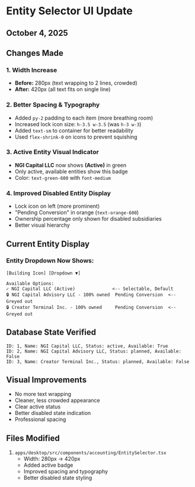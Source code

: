 # Entity Selector UI Update
## October 4, 2025

## Changes Made

### 1. Width Increase
- **Before:** 280px (text wrapping to 2 lines, crowded)
- **After:** 420px (all text fits on single line)

### 2. Better Spacing & Typography
- Added `py-2` padding to each item (more breathing room)
- Increased lock icon size: `h-3.5 w-3.5` (was `h-3 w-3`)
- Added `text-sm` to container for better readability
- Used `flex-shrink-0` on icons to prevent squishing

### 3. Active Entity Visual Indicator
- **NGI Capital LLC** now shows **(Active)** in green
- Only active, available entities show this badge
- Color: `text-green-600` with `font-medium`

### 4. Improved Disabled Entity Display
- Lock icon on left (more prominent)
- "Pending Conversion" in orange (`text-orange-600`)
- Ownership percentage only shown for disabled subsidiaries
- Better visual hierarchy

## Current Entity Display

### Entity Dropdown Now Shows:

```
[Building Icon] [Dropdown ▼]

Available Options:
✓ NGI Capital LLC (Active)              <-- Selectable, Default
🔒 NGI Capital Advisory LLC - 100% owned  Pending Conversion  <-- Greyed out
🔒 Creator Terminal Inc. - 100% owned     Pending Conversion  <-- Greyed out
```

## Database State Verified

```
ID: 1, Name: NGI Capital LLC, Status: active, Available: True
ID: 2, Name: NGI Capital Advisory LLC, Status: planned, Available: False
ID: 3, Name: Creator Terminal Inc., Status: planned, Available: False
```

## Visual Improvements

- No more text wrapping
- Cleaner, less crowded appearance
- Clear active status
- Better disabled state indication
- Professional spacing

## Files Modified

1. `apps/desktop/src/components/accounting/EntitySelector.tsx`
   - Width: 280px -> 420px
   - Added active badge
   - Improved spacing and typography
   - Better disabled state styling


